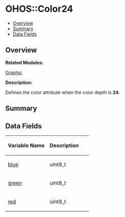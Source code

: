 # OHOS::Color24<a name="ZH-CN_TOPIC_0000001055198148"></a>

-   [Overview](#section984382291165633)
-   [Summary](#section128980410165633)
-   [Data Fields](#pub-attribs)

## **Overview**<a name="section984382291165633"></a>

**Related Modules:**

[Graphic](Graphic.md)

**Description:**

Defines the color attribute when the color depth is  **24**. 

## **Summary**<a name="section128980410165633"></a>

## Data Fields<a name="pub-attribs"></a>

<a name="table296800543165633"></a>
<table><thead align="left"><tr id="row1292926891165633"><th class="cellrowborder" valign="top" width="50%" id="mcps1.1.3.1.1"><p id="p1758202983165633"><a name="p1758202983165633"></a><a name="p1758202983165633"></a>Variable Name</p>
</th>
<th class="cellrowborder" valign="top" width="50%" id="mcps1.1.3.1.2"><p id="p1395219861165633"><a name="p1395219861165633"></a><a name="p1395219861165633"></a>Description</p>
</th>
</tr>
</thead>
<tbody><tr id="row189950246165633"><td class="cellrowborder" valign="top" width="50%" headers="mcps1.1.3.1.1 "><p id="p1061709066165633"><a name="p1061709066165633"></a><a name="p1061709066165633"></a><a href="Graphic.md#ga992f26a61065854a2b8dc82300141f50">blue</a></p>
</td>
<td class="cellrowborder" valign="top" width="50%" headers="mcps1.1.3.1.2 "><p id="p1355723956165633"><a name="p1355723956165633"></a><a name="p1355723956165633"></a>uint8_t </p>
</td>
</tr>
<tr id="row1376300117165633"><td class="cellrowborder" valign="top" width="50%" headers="mcps1.1.3.1.1 "><p id="p1276074593165633"><a name="p1276074593165633"></a><a name="p1276074593165633"></a><a href="Graphic.md#ga2e5c69997158e4057334b5681051f092">green</a></p>
</td>
<td class="cellrowborder" valign="top" width="50%" headers="mcps1.1.3.1.2 "><p id="p1370340768165633"><a name="p1370340768165633"></a><a name="p1370340768165633"></a>uint8_t </p>
</td>
</tr>
<tr id="row760086758165633"><td class="cellrowborder" valign="top" width="50%" headers="mcps1.1.3.1.1 "><p id="p1330654507165633"><a name="p1330654507165633"></a><a name="p1330654507165633"></a><a href="Graphic.md#ga110f65c4b60ab5412734c1e58f2ca4b6">red</a></p>
</td>
<td class="cellrowborder" valign="top" width="50%" headers="mcps1.1.3.1.2 "><p id="p427967100165633"><a name="p427967100165633"></a><a name="p427967100165633"></a>uint8_t </p>
</td>
</tr>
</tbody>
</table>

